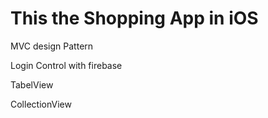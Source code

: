 # This the Shopping App in iOS 

MVC design Pattern

Login Control with firebase

TabelView

CollectionView
